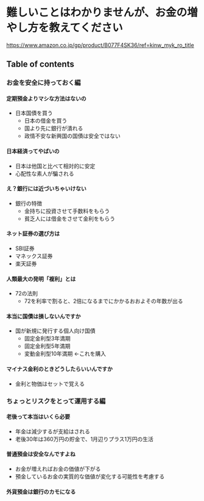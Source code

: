 # 難しいことはわかりませんが、お金の増やし方を教えてください

<https://www.amazon.co.jp/gp/product/B077F4SK36/ref=kinw_myk_ro_title>

## Table of contents

### お金を安全に持っておく編

#### 定期預金よりマシな方法はないの

- 日本国債を買う
  - 日本の借金を買う
  - 国より先に銀行が潰れる
  - 政情不安な新興国の国債は安全ではない

#### 日本経済ってやばいの

- 日本は他国と比べて相対的に安定
- 心配性な素人が騙される

#### え？銀行には近づいちゃいけない

- 銀行の特徴
  - 金持ちに投資させて手数料をもらう
  - 貧乏人には借金をさせて金利をもらう

#### ネット証券の選び方は

- SBI証券
- マネックス証券
- 楽天証券

#### 人類最大の発明「複利」とは

- 72の法則
  - 72を利率で割ると、2倍になるまでにかかるおおよその年数が出る

#### 本当に国債は損しないんですか

- 国が新規に発行する個人向け国債
  - 固定金利型3年満期
  - 固定金利型5年満期
  - 変動金利型10年満期 <-これを購入

#### マイナス金利のときどうしたらいいんですか

- 金利と物価はセットで覚える

### ちょっとリスクをとって運用する編

#### 老後って本当はいくら必要

- 年金は減少するが支給はされる
- 老後30年は360万円の貯金で、1月辺りプラス1万円の生活

#### 普通預金は安全なんですよね

- お金が増えればお金の価値が下がる
- 預金しているお金の実質的な価値が変化する可能性を考慮する

#### 外貨預金は銀行のカモになる


